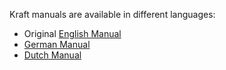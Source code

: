 Kraft manuals are available in different languages:

- Original [English Manual](manuals/kraft-en.html)
- [German Manual](manuals/kraft-de.html)
- [Dutch Manual](manuals/kraft-nl.html)


